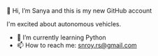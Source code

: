 👋 Hi, I’m Sanya and this is my new GitHub account 

I'm excited about autonomous vehicles.  
- 🌱 I’m currently learning Python
- 📫 How to reach me: snroy.rs@gmail.com


